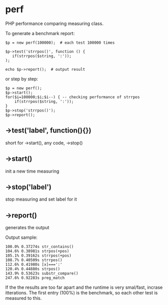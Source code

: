 # perf
PHP performance comparing measuring class.

To generate a benchmark report:

    $p = new perf(100000);  # each test 100000 times
    
    $p->test('strrpos()', function () {
       if(strrpos($string, ':'));
    );
    
    echo $p->report();  # output result

or step by step:

    $p = new perf();
    $p->start();
    for($i=100000;$i;$i--) { -- checking performance of strrpos
        if(strrpos($string, ':'));
    }
    $p->stop('strrpos()');
    $p->report();

## ->test('label', function(){})
short for ->start(), any code, ->stop()

## ->start() 
init a new time measuring

## ->stop('label')
stop measuring and set label for it

## ->report()
generates the output

Output sample:

    100.0% 0.37274s str_contains()
    104.6% 0.38981s strpos(+pos)
    105.1% 0.39162s strrpos(+pos)
    108.7% 0.40509s strrpos()
    112.6% 0.41980s [x]===':'
    120.4% 0.44880s strpos()
    143.9% 0.53623s substr_compare()
    247.6% 0.92283s preg_match

If the the results are too far apart and the runtime is very smal/fast, incrase itterations.
The first entry (100%) is the benchmark, so each other test is measured to this.
